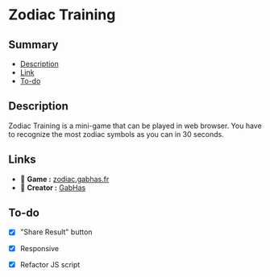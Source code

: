 # Zodiac Training

## Summary

- [Description](#description)
- [Link](#links)
- [To-do](#to-do)

## Description

Zodiac Training is a mini-game that can be played in web browser.
You have to recognize the most zodiac symbols as you can in 30 seconds.

## Links

- 🔮 **Game :** [zodiac.gabhas.fr](https://zodiac.gabhas.fr)
- 👑 **Creator :** [GabHas](https://gabhas.fr)

## To-do
- [x] "Share Result" button
- [x] Responsive
- [x] Refactor JS script

